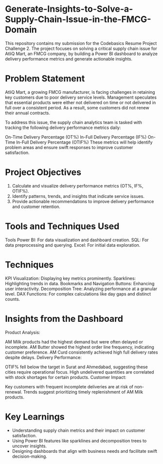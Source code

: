 # Generate-Insights-to-Solve-a-Supply-Chain-Issue-in-the-FMCG-Domain

This repository contains my submission for the Codebasics Resume Project Challenge 2. The project focuses on solving a critical supply chain issue for AtliQ Mart, an FMCG company, by building a Power BI dashboard to analyze delivery performance metrics and generate actionable insights.

# Problem Statement

AtliQ Mart, a growing FMCG manufacturer, is facing challenges in retaining key customers due to poor delivery service levels. Management speculates that essential products were either not delivered on time or not delivered in full over a consistent period. As a result, some customers did not renew their annual contracts.

To address this issue, the supply chain analytics team is tasked with tracking the following delivery performance metrics daily:

On-Time Delivery Percentage (OT%)
In-Full Delivery Percentage (IF%)
On-Time In-Full Delivery Percentage (OTIF%)
These metrics will help identify problem areas and ensure swift responses to improve customer satisfaction.

# Project Objectives

1. Calculate and visualize delivery performance metrics (OT%, IF%, OTIF%).
2. Identify patterns, trends, and insights that indicate service issues.
3. Provide actionable recommendations to improve delivery performance and customer retention.

# Tools and Techniques Used
Tools
Power BI: For data visualization and dashboard creation.
SQL: For data preprocessing and querying.
Excel: For initial data exploration.

# Techniques
KPI Visualization: Displaying key metrics prominently.
Sparklines: Highlighting trends in data.
Bookmarks and Navigation Buttons: Enhancing user interactivity.
Decomposition Tree: Analyzing performance at a granular level.
DAX Functions: For complex calculations like day gaps and distinct counts.

# Insights from the Dashboard
Product Analysis:

AM Milk products had the highest demand but were often delayed or incomplete.
AM Butter showed the highest order line frequency, indicating customer preference.
AM Curd consistently achieved high full delivery rates despite delays.
Delivery Performance:

OTIF% fell below the target in Surat and Ahmedabad, suggesting these cities require operational focus.
High undelivered quantities are correlated with stock shortages for certain products.
Customer Impact:

Key customers with frequent incomplete deliveries are at risk of non-renewal.
Trends suggest prioritizing timely replenishment of AM Milk products.

# Key Learnings
- Understanding supply chain metrics and their impact on customer satisfaction.
- Using Power BI features like sparklines and decomposition trees to uncover insights.
- Designing dashboards that align with business needs and facilitate swift decision-making.
